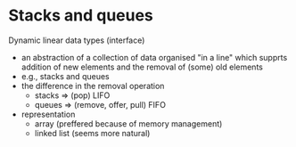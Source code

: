 # Stacks and queues
Dynamic linear data types (interface)
- an abstraction of a collection of data organised "in a line" which supprts addition of new elements and the removal of (some) old elements
- e.g., stacks and queues
- the difference in the removal operation
	- stacks ⇒ (pop) LIFO
	- queues ⇒ (remove, offer, pull) FIFO
- representation
	- array (preffered because of memory management)
	- linked list (seems more natural)